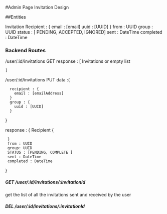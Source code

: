 #Admin Page Invitation Design

##Entities

Invitation
  	Recipient : {
  		email : [email]
		uuid : [UUID]
  	}
  from : UUID
  group : UUID
  status : [ PENDING, ACCEPTED, IGNORED]
  sent : DateTime
  completed : DateTime
  
  
### Backend Routes

/user/:id/invitations GET
    response : [
	  Invitations or empty list
	
	]
 
/user/:id/invitations PUT 
   data :{
	   
      recipient : {
	    email : [emailAddress]
	  }
	  group : {
	    uuid : [UUID]
	  }
   }
   
   response : {
     Recipient {
	 
	 }
	 from : UUID
	 group: UUID
	 STATUS : [PENDING, COMPLETE ] 
	 sent : DateTime
	 completed : DateTime   
   }

 ##### GET /user/:id/invitations/:invitationId

 get the list of all the invitations sent and received by the user

 ##### DEL /user/:id/invitations/:invitationId

